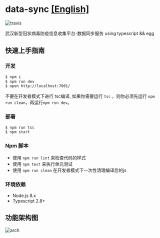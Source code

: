 # data-sync [[English]](https://github.com/wuhan2020/data-sync/blob/master/README_en.md)

![travis](https://travis-ci.com/wuhan2020/data-sync.svg?branch=master)

武汉新型冠状病毒防疫信息收集平台-数据同步服务
using typescript && egg

## 快速上手指南

### 开发

```bash
$ npm i
$ npm run dev
$ open http://localhost:7001/
```

不要在开发者模式下进行 tsc编译, 如果你需要运行 `tsc` ，则你必须先运行 `npm run clean`，再运行`npm run dev`。

### 部署

```bash
$ npm run tsc
$ npm start
```

### Npm 脚本

- 使用 `npm run lint` 来检查代码的样式
- 使用 `npm test` 来执行单元测试
- 使用 `npm run clean` 在开发者模式下一次性清理编译后的js

### 环境依赖

- Node.js 8.x
- Typescript 2.8+

## 功能架构图

![arch](http://api.hypertrons.io/umlrenderer/github/wuhan2020/data-sync?path=static/architecture.puml)
